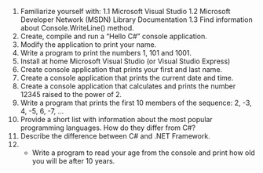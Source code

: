 
1.	Familiarize yourself with: 
  1.1 Microsoft Visual Studio
  1.2 Microsoft Developer Network (MSDN) Library Documentation
  1.3 Find information about Console.WriteLine() method.
2.	Create, compile and run a “Hello C#” console application.
3.	Modify the application to print your name.
4.	Write a program to print the numbers 1, 101 and 1001.
5.	Install at home Microsoft Visual Studio (or Visual Studio Express)
6.	Create console application that prints your first and last name.
7.	Create a console application that prints the current date and time.
8.	Create a console application that calculates and prints the number 12345 raised to the power of 2.
9.	Write a program that prints the first 10 members of the sequence: 2, -3, 4, -5, 6, -7, ...
10.	Provide a short list with information about the most popular programming languages. How do they differ from C#?
11.	Describe the difference between C# and .NET Framework.
12.	* Write a program to read your age from the console and print how old you will be after 10 years.
